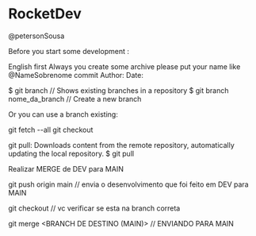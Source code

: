 # RocketDev
@petersonSousa

Before you start some development :

English first
Always you create some archive please put your name  like @NameSobrenome
     commit <hash>
     Author:
     Date:  
     <mensagem-do-commit> 


$ git branch // Shows existing branches in a repository
$ git branch nome_da_branch // Create a new branch

Or you can use a branch existing:

git fetch --all
git checkout <nome-do-branch>



git pull: Downloads content from the remote repository, automatically updating the local repository.
$ git pull




Realizar MERGE de DEV para MAIN


git push origin main // envia o desenvolvimento que foi feito em DEV para MAIN 

git checkout <Branch name> // vc verificar se esta na branch correta 

git merge <BRANCH DE DESTINO (MAIN)> // ENVIANDO PARA MAIN
